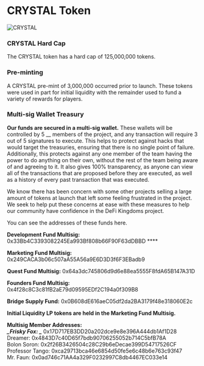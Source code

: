 # CRYSTAL Token

![CRYSTAL](../../.gitbook/assets/crystal\_token\_x2.png)

### CRYSTAL Hard Cap

The CRYSTAL token has a hard cap of 125,000,000 tokens.

### Pre-minting

A CRYSTAL pre-mint of 3,000,000 occurred prior to launch. These tokens were used in part for initial liquidity with the remainder used to fund a variety of rewards for players.&#x20;

### Multi-sig Wallet Treasury

**Our funds are secured in a multi-sig wallet.** These wallets will be controlled by 5 __ members of the project, and any transaction will require 3 out of 5 signatures to execute. This helps to protect against hacks that would target the treasuries, ensuring that there is no single point of failure. Additionally, this protects against any one member of the team having the power to do anything on their own, without the rest of the team being aware of and agreeing to it. It also gives 100% transparency, as anyone can view all of the transactions that are proposed before they are executed, as well as a history of every past transaction that was executed.

We know there has been concern with some other projects selling a large amount of tokens at launch that left some feeling frustrated in the project. We seek to help put these concerns at ease with these measures to help our community have confidence in the DeFi Kingdoms project.

You can see the addresses of these funds here.

**Development Fund Multisig:** 0x33Bb4C3393082245Ea993Bf808b66F90F63dDBBD  **** &#x20;

**Marketing Fund Multisig:** 0x249CACA3b06c507aA55A56a9E6D3D3f6F3EBadb9

**Quest Fund Multisig:** 0x64a3dc745806d9d6e88ea5555F8fdA65B147A31D

**Founders Fund Multisig:** 0x4f28c8C3c81fB2aE79d09595EDf2C194a0f309B8

**Bridge Supply Fund:** 0x0B608dE616aeC05df2da2BA3179f48e318060E2c&#x20;

**Initial Liquidity LP tokens are held in the Marketing Fund Multisig.**

**Multisig Member Addresses:** \
_****_Frisky Fox: _****_ 0x17D717EB3DD20a202dce9e8e396A444db1Af1D28\
Dreamer: 0x4843D7c40D65f7bdb90706255052b714C5bfB78A\
Bolon Soron: 0x2f26B3426504c28C29b6eDecae399D54717526CF\
Professor Tango: 0xca29713bca46e6854d50fe5e6c48b6e763c93f47\
Mr. Faun: 0x0ad746c71AA4a329F0232997C8db4467EC033e14
